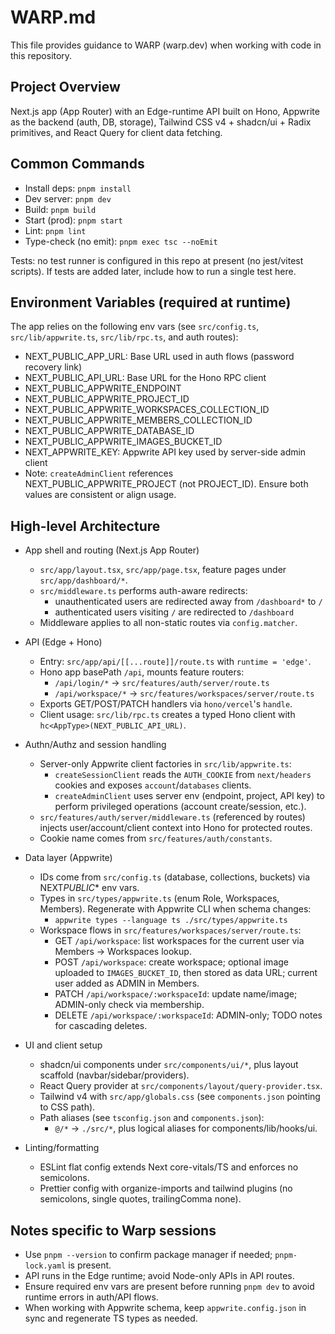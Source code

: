 # WARP.md

This file provides guidance to WARP (warp.dev) when working with code in this repository.

## Project Overview

Next.js app (App Router) with an Edge-runtime API built on Hono, Appwrite as the backend (auth, DB, storage), Tailwind CSS v4 + shadcn/ui + Radix primitives, and React Query for client data fetching.

## Common Commands

- Install deps: `pnpm install`
- Dev server: `pnpm dev`
- Build: `pnpm build`
- Start (prod): `pnpm start`
- Lint: `pnpm lint`
- Type-check (no emit): `pnpm exec tsc --noEmit`

Tests: no test runner is configured in this repo at present (no jest/vitest scripts). If tests are added later, include how to run a single test here.

## Environment Variables (required at runtime)

The app relies on the following env vars (see `src/config.ts`, `src/lib/appwrite.ts`, `src/lib/rpc.ts`, and auth routes):

- NEXT_PUBLIC_APP_URL: Base URL used in auth flows (password recovery link)
- NEXT_PUBLIC_API_URL: Base URL for the Hono RPC client
- NEXT_PUBLIC_APPWRITE_ENDPOINT
- NEXT_PUBLIC_APPWRITE_PROJECT_ID
- NEXT_PUBLIC_APPWRITE_WORKSPACES_COLLECTION_ID
- NEXT_PUBLIC_APPWRITE_MEMBERS_COLLECTION_ID
- NEXT_PUBLIC_APPWRITE_DATABASE_ID
- NEXT_PUBLIC_APPWRITE_IMAGES_BUCKET_ID
- NEXT_APPWRITE_KEY: Appwrite API key used by server-side admin client
- Note: `createAdminClient` references NEXT_PUBLIC_APPWRITE_PROJECT (not PROJECT_ID). Ensure both values are consistent or align usage.

## High-level Architecture

- App shell and routing (Next.js App Router)
  - `src/app/layout.tsx`, `src/app/page.tsx`, feature pages under `src/app/dashboard/*`.
  - `src/middleware.ts` performs auth-aware redirects:
    - unauthenticated users are redirected away from `/dashboard*` to `/`
    - authenticated users visiting `/` are redirected to `/dashboard`
  - Middleware applies to all non-static routes via `config.matcher`.

- API (Edge + Hono)
  - Entry: `src/app/api/[[...route]]/route.ts` with `runtime = 'edge'`.
  - Hono app basePath `/api`, mounts feature routers:
    - `/api/login/*` → `src/features/auth/server/route.ts`
    - `/api/workspace/*` → `src/features/workspaces/server/route.ts`
  - Exports GET/POST/PATCH handlers via `hono/vercel`'s `handle`.
  - Client usage: `src/lib/rpc.ts` creates a typed Hono client with `hc<AppType>(NEXT_PUBLIC_API_URL)`.

- Authn/Authz and session handling
  - Server-only Appwrite client factories in `src/lib/appwrite.ts`:
    - `createSessionClient` reads the `AUTH_COOKIE` from `next/headers` cookies and exposes `account`/`databases` clients.
    - `createAdminClient` uses server env (endpoint, project, API key) to perform privileged operations (account create/session, etc.).
  - `src/features/auth/server/middleware.ts` (referenced by routes) injects user/account/client context into Hono for protected routes.
  - Cookie name comes from `src/features/auth/constants`.

- Data layer (Appwrite)
  - IDs come from `src/config.ts` (database, collections, buckets) via NEXT*PUBLIC*\* env vars.
  - Types in `src/types/appwrite.ts` (enum Role, Workspaces, Members). Regenerate with Appwrite CLI when schema changes:
    - `appwrite types --language ts ./src/types/appwrite.ts`
  - Workspace flows in `src/features/workspaces/server/route.ts`:
    - GET `/api/workspace`: list workspaces for the current user via Members -> Workspaces lookup.
    - POST `/api/workspace`: create workspace; optional image uploaded to `IMAGES_BUCKET_ID`, then stored as data URL; current user added as ADMIN in Members.
    - PATCH `/api/workspace/:workspaceId`: update name/image; ADMIN-only check via membership.
    - DELETE `/api/workspace/:workspaceId`: ADMIN-only; TODO notes for cascading deletes.

- UI and client setup
  - shadcn/ui components under `src/components/ui/*`, plus layout scaffold (navbar/sidebar/providers).
  - React Query provider at `src/components/layout/query-provider.tsx`.
  - Tailwind v4 with `src/app/globals.css` (see `components.json` pointing to CSS path).
  - Path aliases (see `tsconfig.json` and `components.json`):
    - `@/*` → `./src/*`, plus logical aliases for components/lib/hooks/ui.

- Linting/formatting
  - ESLint flat config extends Next core-vitals/TS and enforces no semicolons.
  - Prettier config with organize-imports and tailwind plugins (no semicolons, single quotes, trailingComma none).

## Notes specific to Warp sessions

- Use `pnpm --version` to confirm package manager if needed; `pnpm-lock.yaml` is present.
- API runs in the Edge runtime; avoid Node-only APIs in API routes.
- Ensure required env vars are present before running `pnpm dev` to avoid runtime errors in auth/API flows.
- When working with Appwrite schema, keep `appwrite.config.json` in sync and regenerate TS types as needed.
